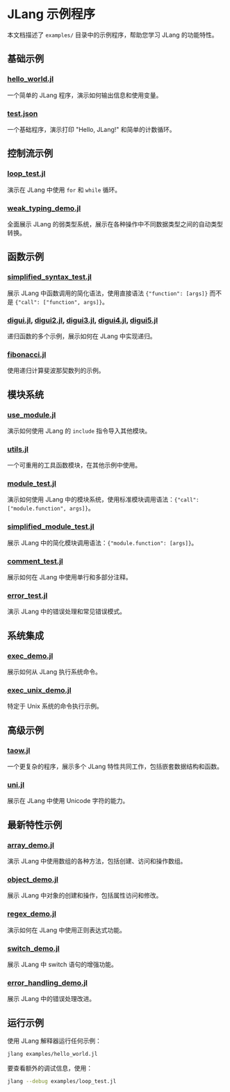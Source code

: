 # JLang 示例程序

本文档描述了 `examples/` 目录中的示例程序，帮助您学习 JLang 的功能特性。

## 基础示例

### [hello_world.jl](../examples/hello_world.jl)
一个简单的 JLang 程序，演示如何输出信息和使用变量。

### [test.json](../examples/test.json)
一个基础程序，演示打印 "Hello, JLang!" 和简单的计数循环。

## 控制流示例

### [loop_test.jl](../examples/loop_test.jl)
演示在 JLang 中使用 `for` 和 `while` 循环。

### [weak_typing_demo.jl](../examples/weak_typing_demo.jl)
全面展示 JLang 的弱类型系统，展示在各种操作中不同数据类型之间的自动类型转换。

## 函数示例

### [simplified_syntax_test.jl](../examples/simplified_syntax_test.jl)
展示 JLang 中函数调用的简化语法，使用直接语法 `{"function": [args]}` 而不是 `{"call": ["function", args]}`。

### [digui.jl](../examples/digui.jl), [digui2.jl](../examples/digui2.jl), [digui3.jl](../examples/digui3.jl), [digui4.jl](../examples/digui4.jl), [digui5.jl](../examples/digui5.jl)
递归函数的多个示例，展示如何在 JLang 中实现递归。

### [fibonacci.jl](../examples/fibonacci.jl)
使用递归计算斐波那契数列的示例。

## 模块系统

### [use_module.jl](../examples/use_module.jl)
演示如何使用 JLang 的 `include` 指令导入其他模块。

### [utils.jl](../examples/utils.jl)
一个可重用的工具函数模块，在其他示例中使用。

### [module_test.jl](../examples/module_test.jl)
演示如何使用 JLang 中的模块系统，使用标准模块调用语法：`{"call": ["module.function", args]}`。

### [simplified_module_test.jl](../examples/simplified_module_test.jl)
展示 JLang 中的简化模块调用语法：`{"module.function": [args]}`。

### [comment_test.jl](../examples/comment_test.jl)
展示如何在 JLang 中使用单行和多部分注释。

### [error_test.jl](../examples/error_test.jl)
演示 JLang 中的错误处理和常见错误模式。

## 系统集成

### [exec_demo.jl](../examples/exec_demo.jl)
展示如何从 JLang 执行系统命令。

### [exec_unix_demo.jl](../examples/exec_unix_demo.jl)
特定于 Unix 系统的命令执行示例。

## 高级示例

### [taow.jl](../examples/taow.jl)
一个更复杂的程序，展示多个 JLang 特性共同工作，包括嵌套数据结构和函数。

### [uni.jl](../examples/uni.jl)
展示在 JLang 中使用 Unicode 字符的能力。

## 最新特性示例

### [array_demo.jl](../examples/array_demo.jl)
演示 JLang 中使用数组的各种方法，包括创建、访问和操作数组。

### [object_demo.jl](../examples/object_demo.jl)
展示 JLang 中对象的创建和操作，包括属性访问和修改。

### [regex_demo.jl](../examples/regex_demo.jl)
演示如何在 JLang 中使用正则表达式功能。

### [switch_demo.jl](../examples/switch_demo.jl)
展示 JLang 中 switch 语句的增强功能。

### [error_handling_demo.jl](../examples/error_handling_demo.jl)
展示 JLang 中的错误处理改进。

## 运行示例

使用 JLang 解释器运行任何示例：

```bash
jlang examples/hello_world.jl
```

要查看额外的调试信息，使用：

```bash
jlang --debug examples/loop_test.jl
``` 